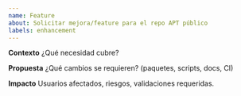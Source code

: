 ```yaml
---
name: Feature
about: Solicitar mejora/feature para el repo APT público
labels: enhancement
---
```


**Contexto**
¿Qué necesidad cubre?

**Propuesta**
¿Qué cambios se requieren? (paquetes, scripts, docs, CI)

**Impacto**
Usuarios afectados, riesgos, validaciones requeridas.
